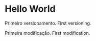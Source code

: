 # Hello World
 Primeiro versionamento. First versioning.

 Primeira modificação. First modification.
